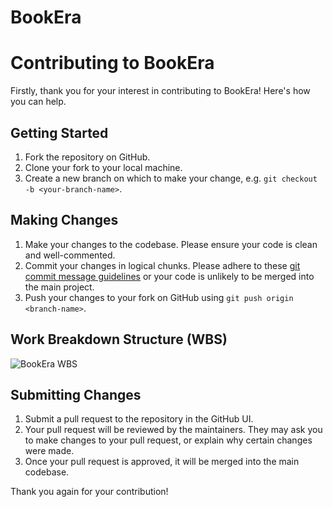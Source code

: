 # BookEra

# Contributing to BookEra

Firstly, thank you for your interest in contributing to BookEra! Here's how you can help.

## Getting Started

1. Fork the repository on GitHub.
2. Clone your fork to your local machine.
3. Create a new branch on which to make your change, e.g. `git checkout -b <your-branch-name>`.

## Making Changes

1. Make your changes to the codebase. Please ensure your code is clean and well-commented.
2. Commit your changes in logical chunks. Please adhere to these [git commit message guidelines](https://chris.beams.io/posts/git-commit/) or your code is unlikely to be merged into the main project.
3. Push your changes to your fork on GitHub using `git push origin <branch-name>`.

## Work Breakdown Structure (WBS)

![BookEra WBS](System%20Analysis%20and%20Design/BookEra%20WPS.png)

## Submitting Changes

1. Submit a pull request to the repository in the GitHub UI.
2. Your pull request will be reviewed by the maintainers. They may ask you to make changes to your pull request, or explain why certain changes were made.
3. Once your pull request is approved, it will be merged into the main codebase.


Thank you again for your contribution!
